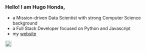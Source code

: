 ### Hello! I am Hugo Honda,
  - a Mission-driven Data Scientist with strong Computer Science background
  - a Full Stack Developer focused on Python and Javascript
  - my [website](https://honda-ds.github.io/)

<p align='left'>
  <a href="https://www.linkedin.com/in/hugohonda/" target="_blank">
    <img src="https://content.linkedin.com/content/dam/me/business/en-us/amp/brand-site/v2/bg/LI-Bug.svg.original.svg" width="20px"
  </a>
</p>
